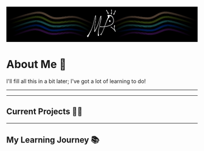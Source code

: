 ![My profile banner, which is a simplified black and white peacock with gold, green, teal, blue, and purple ribbons flanking it.](MyBanner.png)

# About Me 🦚

I'll fill all this in a bit later; I've got a lot of learning to do!


---


---

## Current Projects 👨‍💻

--- 

## My Learning Journey 📚









